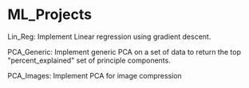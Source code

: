 # ML_Projects

Lin_Reg: Implement Linear regression using gradient descent.

PCA_Generic: Implement generic PCA on a set of data to return the top "percent_explained" set of principle components.

PCA_Images: Implement PCA for image compression